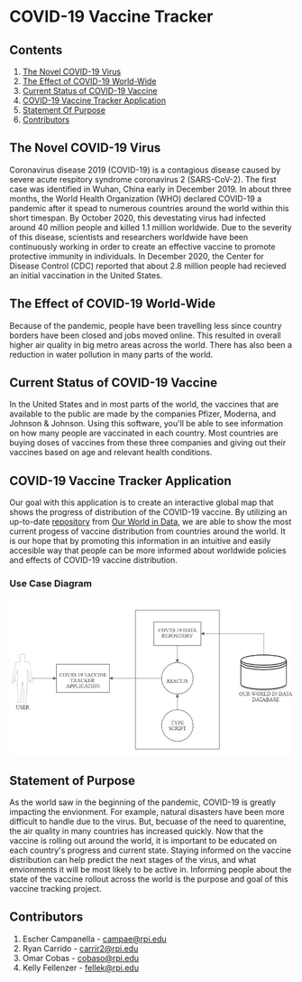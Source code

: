 # COVID-19 Vaccine Tracker

## Contents

1. [The Novel COVID-19 Virus](#The-Novel-COVID-19-Virus)
2. [The Effect of COVID-19 World-Wide](#The-Effect-of-COVID-19-World-Wide)
3. [Current Status of COVID-19 Vaccine](#Current-Status-of-COVID-19-Vaccine)
4. [COVID-19 Vaccine Tracker Application](#COVID-19-Vaccine-Tracker-Application)
5. [Statement Of Purpose](#Statement-Of-Purpose)
6. [Contributors](#Contributors)

## The Novel COVID-19 Virus

  Coronavirus disease 2019 (COVID-19) is a contagious disease caused by severe acute respitory syndrome coronavirus 2 (SARS-CoV-2). The first case was identified in Wuhan, China early in December 2019. In about three months, the World Health Organization (WHO) declared COVID-19 a pandemic after it spead to numerous countries around the world within this short timespan. By October 2020, this devestating virus had infected around 40 million people and killed 1.1 million worldwide. 
  Due to the severity of this disease, scientists and researchers worldwide have been continuously working in order to create an effective vaccine to promote protective immunity in individuals. In December 2020, the Center for Disease Control (CDC) reported that about 2.8 million people had recieved an initial vaccination in the United States.

## The Effect of COVID-19 World-Wide
  Because of the pandemic, people have been travelling less since country borders have been closed and jobs moved online. This resulted in overall higher air quality in big metro areas across the world. There has also been a reduction in water pollution in many parts of the world. 
  
## Current Status of COVID-19 Vaccine
  In the United States and in most parts of the world, the vaccines that are available to the public are made by the companies Pfizer, Moderna, and Johnson & Johnson. Using this software, you'll be able to see information on how many people are vaccinated in each country. Most countries are buying doses of vaccines from these three companies and giving out their vaccines based on age and relevant health conditions.
  
## COVID-19 Vaccine Tracker Application

  Our goal with this application is to create an interactive global map that shows the progress of distribution of the COVID-19 vaccine. By utilizing an up-to-date [repository](https://github.com/owid/covid-19-data) from [Our World in Data](https://ourworldindata.org/), we are able to show the most current progess of vaccine distribution from countries around the world. It is our hope that by promoting this information in an intuitive and easily accesible way that people can be more informed about worldwide policies and effects of COVID-19 vaccine distribution. 
  
### Use Case Diagram 
![use case diagram](images/COVID-VACCINE-TRACKER.PNG)

## Statement of Purpose 
As the world saw in the beginning of the pandemic, COVID-19 is greatly impacting the envionment. For example, natural disasters have been more difficult to handle due to the virus. But, becuase of the need to quarentine, the air quality in many countries has increased quickly. Now that the vaccine is rolling out around the world, it is important to be educated on each country's progress and current state. Staying informed on the vaccine distribution can help predict the next stages of the virus, and what envionments it will be most likely to be active in. Informing people about the state of the vaccine rollout across the world is the purpose and goal of this vaccine tracking project. 

## Contributors
1. Escher Campanella - campae@rpi.edu
2. Ryan Carrido - carrir2@rpi.edu
3. Omar Cobas - cobaso@rpi.edu
4. Kelly Fellenzer - fellek@rpi.edu

